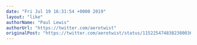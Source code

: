 ```yaml
---
date: "Fri Jul 19 16:31:54 +0000 2019"
layout: "like"
authorName: "Paul Lewis"
authorUrl: "https://twitter.com/aerotwist"
originalPost: "https://twitter.com/aerotwist/status/1152254748382380036"
---
```

